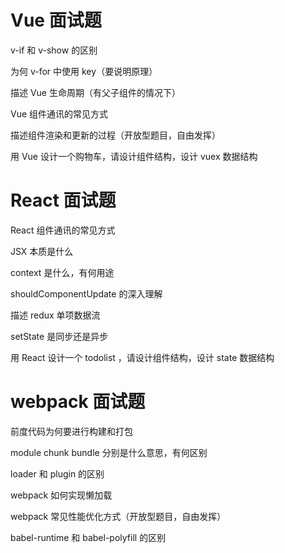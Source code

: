 # Vue 面试题

v-if 和 v-show 的区别

为何 v-for 中使用 key（要说明原理）

描述 Vue 生命周期（有父子组件的情况下）

Vue 组件通讯的常见方式

描述组件渲染和更新的过程（开放型题目，自由发挥）

用 Vue 设计一个购物车，请设计组件结构，设计 vuex 数据结构


# React 面试题

React 组件通讯的常见方式

JSX 本质是什么

context 是什么，有何用途

shouldComponentUpdate 的深入理解

描述 redux 单项数据流

setState 是同步还是异步

用 React 设计一个 todolist ，请设计组件结构，设计 state 数据结构

# webpack 面试题

前度代码为何要进行构建和打包

module chunk bundle 分别是什么意思，有何区别

loader 和 plugin 的区别

webpack 如何实现懒加载

webpack 常见性能优化方式（开放型题目，自由发挥）

babel-runtime 和 babel-polyfill 的区别
